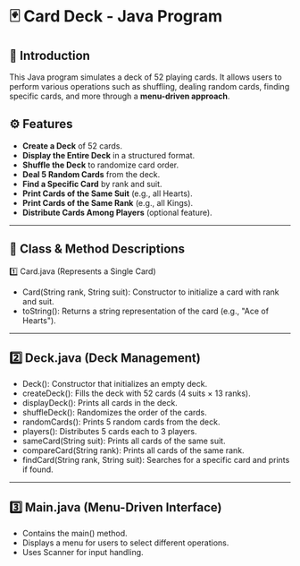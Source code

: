 # 🃏 Card Deck - Java Program

## 📌 Introduction
This Java program simulates a deck of 52 playing cards. It allows users to perform various operations such as shuffling, dealing random cards, finding specific cards, and more through a **menu-driven approach**.

## ⚙️ Features
- **Create a Deck** of 52 cards.
- **Display the Entire Deck** in a structured format.
- **Shuffle the Deck** to randomize card order.
- **Deal 5 Random Cards** from the deck.
- **Find a Specific Card** by rank and suit.
- **Print Cards of the Same Suit** (e.g., all Hearts).
- **Print Cards of the Same Rank** (e.g., all Kings).
- **Distribute Cards Among Players** (optional feature).

---
## 📜 Class & Method Descriptions
1️⃣ Card.java (Represents a Single Card)
- Card(String rank, String suit): Constructor to initialize a card with rank and suit.
- toString(): Returns a string representation of the card (e.g., "Ace of Hearts").

---

## 2️⃣ Deck.java (Deck Management)
- Deck(): Constructor that initializes an empty deck.
- createDeck(): Fills the deck with 52 cards (4 suits × 13 ranks).
- displayDeck(): Prints all cards in the deck.
- shuffleDeck(): Randomizes the order of the cards.
- randomCards(): Prints 5 random cards from the deck.
- players(): Distributes 5 cards each to 3 players.
- sameCard(String suit): Prints all cards of the same suit.
- compareCard(String rank): Prints all cards of the same rank.
- findCard(String rank, String suit): Searches for a specific card and prints if found.

---
## 3️⃣ Main.java (Menu-Driven Interface)
- Contains the main() method.
- Displays a menu for users to select different operations.
- Uses Scanner for input handling.
